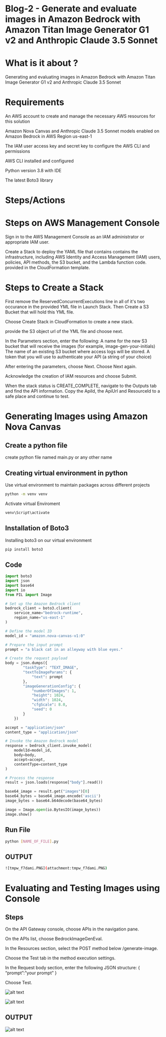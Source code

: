 # Blog-2 - Generate and evaluate images in Amazon Bedrock with Amazon Titan Image Generator G1 v2 and Anthropic Claude 3.5 Sonnet 

# What is it about ?
Generating and evaluating images in Amazon Bedrock with Amazon Titan Image Generator G1 v2 and Anthropic Claude 3.5 Sonnet

# Requirements
An AWS account to create and manage the necessary AWS resources for this solution

Amazon Nova Canvas and Anthropic Claude 3.5 Sonnet models enabled on Amazon Bedrock in AWS Region us-east-1

The IAM user access key and secret key to configure the AWS CLI and permissions

AWS CLI installed and configured 

Python version 3.8 with IDE

The latest Boto3 library


# Steps/Actions

# Steps on AWS Management Console
Sign in to the AWS Management Console as an IAM administrator or appropriate IAM user.

Create a Stack to deploy the YAML file that contains contains the infrastructure, including AWS Identity and Access Management (IAM)  users, policies, API methods, the S3 bucket, and the Lambda function code. provided in the CloudFormation template.

# Steps to Create a Stack
First remove the ReservedConcurrentExecutions line in all of it's two occurance in the provided YML file in Launch Stack.
Then Create a S3 Bucket that will hold this YML file.

Choose Create Stack in CloudFormation to create a new stack.

provide the S3 object url of the YML file and choose next.

In the Parameters section, enter the following:
A name for the new S3 bucket that will receive the images (for example, image-gen-your-initials)
The name of an existing S3 bucket where access logs will be stored.
A token that you will use to authenticate your API (a string of your choice)

After entering the parameters, choose Next.
Choose Next again.

Acknowledge the creation of IAM resources and choose Submit.

When the stack status is CREATE_COMPLETE, navigate to the Outputs tab and find the API information. Copy the ApiId, the ApiUrl and ResourceId to a safe place and continue to test.


# Generating Images using Amazon Nova Canvas

## Create a python file
create  python file named main.py or any other name

## Creating virtual environment in python

Use virtual environment to maintain packages across different projects

```bash
python -m venv venv
```

Activate virtual Enviroment

```bash
venv\Script\activate
```

## Installation of Boto3

Installing boto3 on our virtual environment

```bash
pip install boto3
```

## Code

```python
import boto3
import json
import base64
import io
from PIL import Image

# Set up the Amazon Bedrock client
bedrock_client = boto3.client(
    service_name="bedrock-runtime",
    region_name="us-east-1"
)

# Define the model ID
model_id = "amazon.nova-canvas-v1:0"

# Prepare the input prompt
prompt = "a black cat in an alleyway with blue eyes."

# Create the request payload
body = json.dumps({
        "taskType": "TEXT_IMAGE",
        "textToImageParams": {
            "text": prompt
        },
        "imageGenerationConfig": {
            "numberOfImages": 1,
            "height": 1024,
            "width": 1024,
            "cfgScale": 8.0,
            "seed": 0
        }
    })

accept = "application/json"
content_type = "application/json"

# Invoke the Amazon Bedrock model
response = bedrock_client.invoke_model(
    modelId=model_id,
    body=body,
    accept=accept, 
    contentType=content_type
)

# Process the response
result = json.loads(response["body"].read())

base64_image = result.get("images")[0]
base64_bytes = base64_image.encode('ascii')
image_bytes = base64.b64decode(base64_bytes)

image = Image.open(io.BytesIO(image_bytes))
image.show()
```

## Run File 

```bash
python [NAME_OF_FILE].py
```

## OUTPUT
```bash
![tmpw_f7dami.PNG](attachment:tmpw_f7dami.PNG)
```


# Evaluating and Testing Images using Console

## Steps
On the API Gateway console, choose APIs in the navigation pane.

On the APIs list, choose BedrockImageGenEval.

In the Resources section, select the POST method below /generate-image.

Choose the Test tab in the method execution settings.

In the Request body section, enter the following JSON structure:
{ “prompt”:”your prompt” }

Choose Test.

![alt text](image_2025_03_05T07_07_20_658Z.png)

![alt text](image_2025_03_05T07_07_20_668Z.png)

## OUTPUT
![alt text](image_2025_03_05T07_07_20_670Z.png)